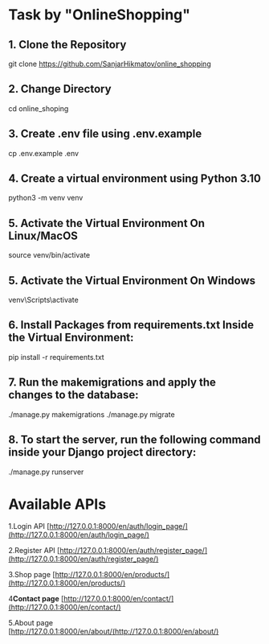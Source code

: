 # Task by "OnlineShopping"

## 1. Clone the Repository
git clone https://github.com/SanjarHikmatov/online_shopping
## 2. Change Directory
cd online_shoping
## 3. Create .env file using .env.example
cp .env.example .env
## 4. Create a virtual environment using Python 3.10 
python3 -m venv venv 
## 5. Activate the Virtual Environment On Linux/MacOS
source venv/bin/activate
## 5. Activate the Virtual Environment On Windows
venv\Scripts\activate
## 6. Install Packages from requirements.txt Inside the Virtual Environment:
pip install -r requirements.txt

## 7. Run the makemigrations and apply the changes to the database:
./manage.py makemigrations
./manage.py migrate
## 8. To start the server, run the following command inside your Django project directory:
./manage.py runserver
# Available APIs

1.Login API
   [http://127.0.0.1:8000/en/auth/login_page/](http://127.0.0.1:8000/en/auth/login_page/)

2.Register API
   [http://127.0.0.1:8000/en/auth/register_page/](http://127.0.0.1:8000/en/auth/register_page/)

3.Shop page
   [http://127.0.0.1:8000/en/products/](http://127.0.0.1:8000/en/products/)

4**Contact page**
   [http://127.0.0.1:8000/en/contact/](http://127.0.0.1:8000/en/contact/)

5.About page
   [http://127.0.0.1:8000/en/about/(http://127.0.0.1:8000/en/about/)